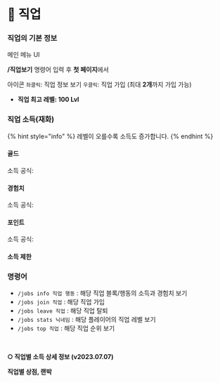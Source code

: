 # 💼 직업

### **직업의 기본 정보**

메인 메뉴 UI

**/직업보기** 명령어 입력 후 **첫 페이지**에서

아이콘 `좌클릭`: 직업 정보 보기 `우클릭`: 직업 가입 (최대 **2개**까지 가입 가능)

* **직업 최고 레벨: 100 Lvl**

### 직업 소득(재화)

{% hint style="info" %}
레벨이 오를수록 소득도 증가합니다.
{% endhint %}

#### 골드

소득 공식:

#### 경험치

소득 공식:

#### 포인트

소득 공식:



#### 소득 제한



### 명령어

* `/jobs info 직업 행동` : 해당 직업 블록/행동의 소득과 경험치 보기
* `/jobs join 직업` : 해당 직업 가입
* `/jobs leave 직업` : 해당 직업 탈퇴
* `/jobs stats 닉네임` : 해당 플레이어의 직업 레벨 보기
* `/jobs top 직업` : 해당 직업 순위 보기

​

**○ 직업별 소득 상세 정보 (v2023.07.07)**





**직업별 상점, 랜박**

